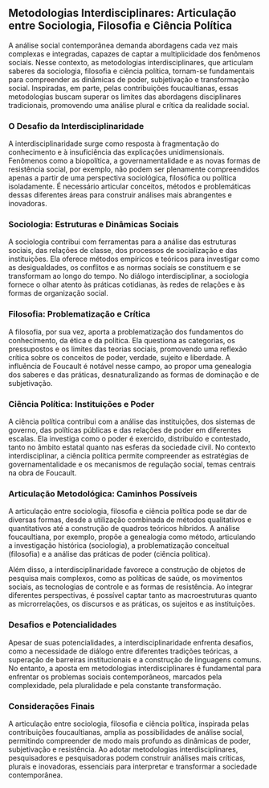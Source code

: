 
## Metodologias Interdisciplinares: Articulação entre Sociologia, Filosofia e Ciência Política

A análise social contemporânea demanda abordagens cada vez mais complexas e integradas, capazes de captar a multiplicidade dos fenômenos sociais. Nesse contexto, as metodologias interdisciplinares, que articulam saberes da sociologia, filosofia e ciência política, tornam-se fundamentais para compreender as dinâmicas de poder, subjetivação e transformação social. Inspiradas, em parte, pelas contribuições foucaultianas, essas metodologias buscam superar os limites das abordagens disciplinares tradicionais, promovendo uma análise plural e crítica da realidade social.

### O Desafio da Interdisciplinaridade

A interdisciplinaridade surge como resposta à fragmentação do conhecimento e à insuficiência das explicações unidimensionais. Fenômenos como a biopolítica, a governamentalidade e as novas formas de resistência social, por exemplo, não podem ser plenamente compreendidos apenas a partir de uma perspectiva sociológica, filosófica ou política isoladamente. É necessário articular conceitos, métodos e problemáticas dessas diferentes áreas para construir análises mais abrangentes e inovadoras.

### Sociologia: Estruturas e Dinâmicas Sociais

A sociologia contribui com ferramentas para a análise das estruturas sociais, das relações de classe, dos processos de socialização e das instituições. Ela oferece métodos empíricos e teóricos para investigar como as desigualdades, os conflitos e as normas sociais se constituem e se transformam ao longo do tempo. No diálogo interdisciplinar, a sociologia fornece o olhar atento às práticas cotidianas, às redes de relações e às formas de organização social.

### Filosofia: Problematização e Crítica

A filosofia, por sua vez, aporta a problematização dos fundamentos do conhecimento, da ética e da política. Ela questiona as categorias, os pressupostos e os limites das teorias sociais, promovendo uma reflexão crítica sobre os conceitos de poder, verdade, sujeito e liberdade. A influência de Foucault é notável nesse campo, ao propor uma genealogia dos saberes e das práticas, desnaturalizando as formas de dominação e de subjetivação.

### Ciência Política: Instituições e Poder

A ciência política contribui com a análise das instituições, dos sistemas de governo, das políticas públicas e das relações de poder em diferentes escalas. Ela investiga como o poder é exercido, distribuído e contestado, tanto no âmbito estatal quanto nas esferas da sociedade civil. No contexto interdisciplinar, a ciência política permite compreender as estratégias de governamentalidade e os mecanismos de regulação social, temas centrais na obra de Foucault.

### Articulação Metodológica: Caminhos Possíveis

A articulação entre sociologia, filosofia e ciência política pode se dar de diversas formas, desde a utilização combinada de métodos qualitativos e quantitativos até a construção de quadros teóricos híbridos. A análise foucaultiana, por exemplo, propõe a genealogia como método, articulando a investigação histórica (sociologia), a problematização conceitual (filosofia) e a análise das práticas de poder (ciência política).

Além disso, a interdisciplinaridade favorece a construção de objetos de pesquisa mais complexos, como as políticas de saúde, os movimentos sociais, as tecnologias de controle e as formas de resistência. Ao integrar diferentes perspectivas, é possível captar tanto as macroestruturas quanto as microrrelações, os discursos e as práticas, os sujeitos e as instituições.

### Desafios e Potencialidades

Apesar de suas potencialidades, a interdisciplinaridade enfrenta desafios, como a necessidade de diálogo entre diferentes tradições teóricas, a superação de barreiras institucionais e a construção de linguagens comuns. No entanto, a aposta em metodologias interdisciplinares é fundamental para enfrentar os problemas sociais contemporâneos, marcados pela complexidade, pela pluralidade e pela constante transformação.

### Considerações Finais

A articulação entre sociologia, filosofia e ciência política, inspirada pelas contribuições foucaultianas, amplia as possibilidades de análise social, permitindo compreender de modo mais profundo as dinâmicas de poder, subjetivação e resistência. Ao adotar metodologias interdisciplinares, pesquisadores e pesquisadoras podem construir análises mais críticas, plurais e inovadoras, essenciais para interpretar e transformar a sociedade contemporânea.
```
